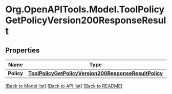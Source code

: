 # Org.OpenAPITools.Model.ToolPolicyGetPolicyVersion200ResponseResult

## Properties

Name | Type | Description | Notes
------------ | ------------- | ------------- | -------------
**Policy** | [**ToolPolicyGetPolicyVersion200ResponseResultPolicy**](ToolPolicyGetPolicyVersion200ResponseResultPolicy.md) |  | [optional] 

[[Back to Model list]](../README.md#documentation-for-models) [[Back to API list]](../README.md#documentation-for-api-endpoints) [[Back to README]](../README.md)

